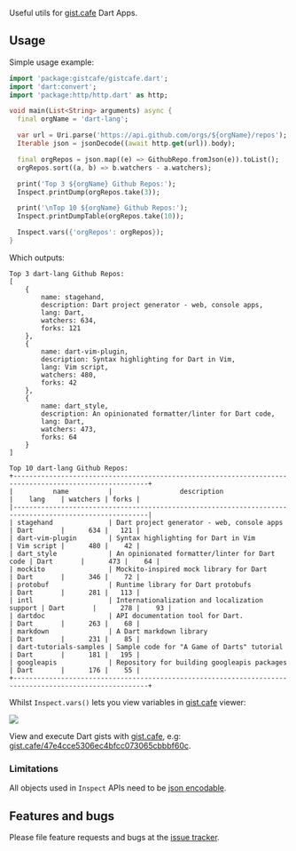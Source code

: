 Useful utils for [gist.cafe](https://gist.cafe) Dart Apps.

## Usage

Simple usage example:

```dart
import 'package:gistcafe/gistcafe.dart';
import 'dart:convert';
import 'package:http/http.dart' as http;

void main(List<String> arguments) async {
  final orgName = 'dart-lang';

  var url = Uri.parse('https://api.github.com/orgs/${orgName}/repos');
  Iterable json = jsonDecode((await http.get(url)).body);

  final orgRepos = json.map((e) => GithubRepo.fromJson(e)).toList();
  orgRepos.sort((a, b) => b.watchers - a.watchers);

  print('Top 3 ${orgName} Github Repos:');
  Inspect.printDump(orgRepos.take(3));

  print('\nTop 10 ${orgName} Github Repos:');
  Inspect.printDumpTable(orgRepos.take(10));

  Inspect.vars({'orgRepos': orgRepos});
}
```

Which outputs:

```
Top 3 dart-lang Github Repos:
[
    {
        name: stagehand,
        description: Dart project generator - web, console apps,
        lang: Dart,
        watchers: 634,
        forks: 121
    },
    {
        name: dart-vim-plugin,
        description: Syntax highlighting for Dart in Vim,
        lang: Vim script,
        watchers: 480,
        forks: 42
    },
    {
        name: dart_style,
        description: An opinionated formatter/linter for Dart code,
        lang: Dart,
        watchers: 473,
        forks: 64
    }
]

Top 10 dart-lang Github Repos:
+--------------------------------------------------------------------------------------------------------+
|          name          |                 description                   |    lang    | watchers | forks |
|--------------------------------------------------------------------------------------------------------|
| stagehand              | Dart project generator - web, console apps    | Dart       |      634 |   121 |
| dart-vim-plugin        | Syntax highlighting for Dart in Vim           | Vim script |      480 |    42 |
| dart_style             | An opinionated formatter/linter for Dart code | Dart       |      473 |    64 |
| mockito                | Mockito-inspired mock library for Dart        | Dart       |      346 |    72 |
| protobuf               | Runtime library for Dart protobufs            | Dart       |      281 |   113 |
| intl                   | Internationalization and localization support | Dart       |      278 |    93 |
| dartdoc                | API documentation tool for Dart.              | Dart       |      263 |    68 |
| markdown               | A Dart markdown library                       | Dart       |      231 |    85 |
| dart-tutorials-samples | Sample code for "A Game of Darts" tutorial    | Dart       |      181 |   195 |
| googleapis             | Repository for building googleapis packages   | Dart       |      176 |    55 |
+--------------------------------------------------------------------------------------------------------+
```

Whilst `Inspect.vars()` lets you view variables in [gist.cafe](https://gist.cafe) viewer:

![](https://raw.githubusercontent.com/ServiceStack/gist-cafe/main/docs/images/vars-orgRepos-dart-lang.png)

View and execute Dart gists with [gist.cafe](https://gist.cafe), e.g: [gist.cafe/47e4cce5306ec4bfcc073065cbbbf60c](https://gist.cafe/47e4cce5306ec4bfcc073065cbbbf60c).

### Limitations

All objects used in `Inspect` APIs need to be [json encodable](https://flutter.dev/docs/development/data-and-backend/json#serializing-json-inside-model-classes).

## Features and bugs

Please file feature requests and bugs at the [issue tracker](https://github.com/ServiceStack/gistcafe-dart/issues).